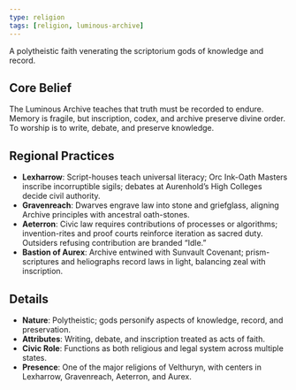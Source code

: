 ```yaml
---
type: religion
tags: [religion, luminous-archive]
---
```

A polytheistic faith venerating the scriptorium gods of knowledge and record.

## Core Belief
The Luminous Archive teaches that truth must be recorded to endure. Memory is fragile, but inscription, codex, and archive preserve divine order. To worship is to write, debate, and preserve knowledge.

## Regional Practices
- **Lexharrow**: Script-houses teach universal literacy; Orc Ink-Oath Masters inscribe incorruptible sigils; debates at Aurenhold’s High Colleges decide civil authority.  
- **Gravenreach**: Dwarves engrave law into stone and griefglass, aligning Archive principles with ancestral oath-stones.  
- **Aeterron**: Civic law requires contributions of processes or algorithms; invention-rites and proof courts reinforce iteration as sacred duty. Outsiders refusing contribution are branded “Idle.”  
- **Bastion of Aurex**: Archive entwined with Sunvault Covenant; prism-scriptures and heliographs record laws in light, balancing zeal with inscription.  

## Details
- **Nature**: Polytheistic; gods personify aspects of knowledge, record, and preservation.  
- **Attributes**: Writing, debate, and inscription treated as acts of faith.  
- **Civic Role**: Functions as both religious and legal system across multiple states.  
- **Presence**: One of the major religions of Velthuryn, with centers in Lexharrow, Gravenreach, Aeterron, and Aurex.  
